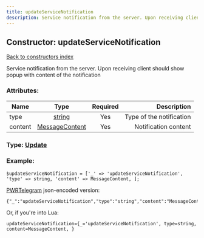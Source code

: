 ```yaml
---
title: updateServiceNotification
description: Service notification from the server. Upon receiving client should show popup with content of the notification
---
```

## Constructor: updateServiceNotification  
[Back to constructors index](index.md)



Service notification from the server. Upon receiving client should show popup with content of the notification

### Attributes:

| Name     |    Type       | Required | Description |
|----------|:-------------:|:--------:|------------:|
|type|[string](../types/string.md) | Yes|Type of the notification|
|content|[MessageContent](../types/MessageContent.md) | Yes|Notification content|



### Type: [Update](../types/Update.md)


### Example:

```
$updateServiceNotification = ['_' => 'updateServiceNotification', 'type' => string, 'content' => MessageContent, ];
```  

[PWRTelegram](https://pwrtelegram.xyz) json-encoded version:

```
{"_":"updateServiceNotification","type":"string","content":"MessageContent"}
```


Or, if you're into Lua:  


```
updateServiceNotification={_='updateServiceNotification', type=string, content=MessageContent, }

```


